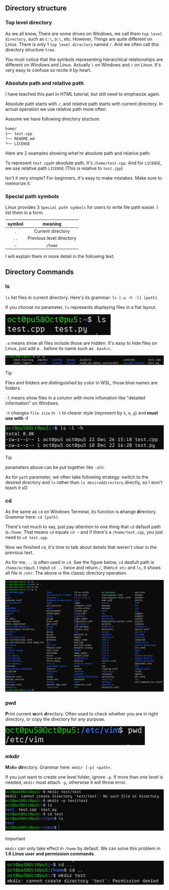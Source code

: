 ## Directory structure
### Top level directory
As we all know, There are some drives on Windows, we call them `top level directory`, such as `C:\`, `D:\`, etc. However, Things are quite different on Linux. There is only 1 `top level directory` named `/`. And we often call this directory structure `tree`.

You must notice that the symbols representing hierarchical relationships are different on Windows and Linux. Actually `\` on Windows and `/` on Linux. It's very easy to confuse so recite it by heart.

### Absolute path and relative path
I have teached this part in HTML tutorial, but still need to emphasize again.

Absolute path starts with `/`, and relative path starts with current directory. In actual operation we use relative path more often.

Assume we have following directory stucture:

```
home/
├── test.cpp
└── README.md
└── LICENSE
```

Here are 2 examples showing what're absolute path and relative path:

To represent `test.cpp`in absolute path, It's `/home/test.cpp`.
And for `LICENSE`, we use relative path `LICENSE` (This is relative to `test.cpp`)

Isn't it very simple? For beginners, it's easy to make mistakes. Make sure to memorize it.

### Special path symbols
Linux provides 3 `Special path symbols` for users to write file path easier. I list them in a form.

| symbol |         meaning          |
| :----: | :----------------------: |
|  `.`   |    Current directory     |
|  `..`  | Previous level directory |
|  `~`   |         `/home`          |

I will explain them in more detail in the following text.

## Directory Commands
### ls
`ls` list files in current directory. Here's its grammar: `ls [-a -h -l] [path]`.

If you choose no parameter, `ls` represents displaying files in a flat layout.

![](/assets/Linux/1.4%20Linux%20directory%20structure%20and%20command/1.png)

`-a` means show all files include those are hidden. It's easy to hide files on Linux, just add a `.` before its name such as `.bashrc`.

![](/assets/Linux/1.4%20Linux%20directory%20structure%20and%20command/2.png)

>[!TIP] 
>Files and folders are distinguished by color in WSL, those blue names are folders.

`-l` means show files in a column with more infomation like "detailed information" on Windows.

`-h` changes `file size` in `-l` to clearer style (represent by `k`, `m`, `g`) and **must use with -l**

![](/assets/Linux/1.4%20Linux%20directory%20structure%20and%20command/3.png)

>[!TIP] 
>parameters above can be put together like `-alh`.

As for `path` parameter, we often take following strategy: switch to the desired directory and `ls` rather than `ls desireddirectory` directly, so I won't teach it xD

###  cd
As the same as `cd` on Windows Terminal, its function is **c**hange **d**irectory. Grammar here: `cd [path]`.

There's not much to say, just pay attention to one thing that `cd` default path is `/home`. That means `cd` equals  `cd ~`  and if there's a `/home/test.cpp`, you just need to  `cd test.cpp`.

Now we finished `cd`, it's time to talk about details that weren't clear in the previous text. 

As for me, `..` is often used in `cd`. See the figure below, `cd` deafult path is `/home/oct0pu5`. I input `cd ..` twice and return `/`, then`cd etc` and `ls`, it shows all file in `/etc`. The above is the classic directory operation.

![](/assets/Linux/1.4%20Linux%20directory%20structure%20and%20command/4.png)

### pwd
**P**rint current **w**ork **d**irectory. Often used to check whether you are in right directory, or copy the directory for any purpose.

![](/assets/Linux/1.4%20Linux%20directory%20structure%20and%20command/5.png)

### mkdir
**M**a**k**e **dir**ectory. Grammar here: `mkdir [-p] <path>`.

If you just want to create one level folder, ignore `-p`. If more than one level is needed, `mkdir` must attach `-p`, otherwise it will throw error.

![](/assets/Linux/1.4%20Linux%20directory%20structure%20and%20command/6.png)

 >[!IMPORTANT]
 >`mkdir` can only take effect in `/home` by default. We can solve this problem in **1.6 Linux user and permission commands**.
 
![](/assets/Linux/1.4%20Linux%20directory%20structure%20and%20command/7.png)
